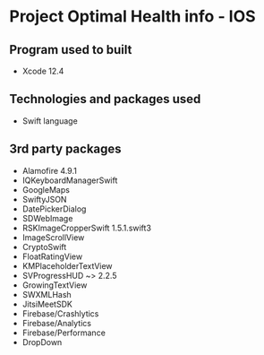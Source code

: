# Project Optimal Health info - IOS
## Program used to built
- Xcode 12.4

## Technologies and packages used
- Swift language

## 3rd party packages
- Alamofire 4.9.1
- IQKeyboardManagerSwift
- GoogleMaps
- SwiftyJSON
- DatePickerDialog
- SDWebImage
- RSKImageCropperSwift 1.5.1.swift3
- ImageScrollView
- CryptoSwift
- FloatRatingView
- KMPlaceholderTextView
- SVProgressHUD ~> 2.2.5
- GrowingTextView
- SWXMLHash
- JitsiMeetSDK
- Firebase/Crashlytics
- Firebase/Analytics
- Firebase/Performance
- DropDown